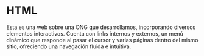 # HTML

Esta es una web sobre una ONG que desarrollamos, incorporando diversos elementos interactivos.
Cuenta con links internos y externos, un menú dinámico que responde al pasar el cursor y varias páginas dentro del mismo sitio, ofreciendo una navegación fluida e intuitiva.
